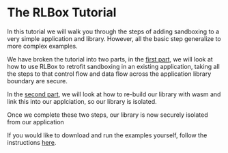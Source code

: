 # The RLBox Tutorial

In this tutorial we will walk you through the steps of adding sandboxing to a
very simple application and library. However, all the basic step generalize
to more complex examples.

We have broken the tutorial into two parts, in the [first
part](/chapters/noop-sandbox.md), we will look at how to use RLBox to retrofit
sandboxing in an existing application, taking all the steps to that control flow
and data flow across the application library boundary are secure.

In the [second part](/chapters/wasm-sandbox.md), we will look at how to
re-build our library with wasm and link this into our applciation, so our
library is isolated.

Once we complete these two steps, our library is now securely isolated
from our application

If you would like to download and run the examples yourself, follow the
instructions [here](/chapters/tutorial-install.md).

<!-- XXX add link to tutorial install instructions and add support for second example -->

